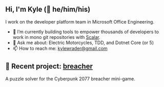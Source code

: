 ## Hi, I'm Kyle (🌈 he/him/his)

I work on the developer platform team in Microsoft Office Engineering.

- 🔭 I’m currently building tools to empower thousands of developers to work in mono git repositories with [Scalar](https://devblogs.microsoft.com/devops/introducing-scalar/). 
- 💬 Ask me about: Electric Motorcycles, TDD, and Dotnet Core (or 5)
- 📫 How to reach me: kylewrader@gmail.com

## 🚀 Recent project: [breacher](https://github.com/kyle-rader/breacher)
A puzzle solver for the Cyberpunk 2077 breacher mini-game.

<!--
- 🌱 I’m currently learning 
- 👯 I’m looking to collaborate on ...
- 🤔 I’m looking for help with ...
- 😄 Pronouns: he/him.his
- ⚡ Fun fact: 
-->



